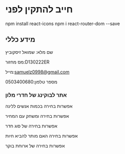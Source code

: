 # חייב להתקין לפני 
npm install react-icons
npm i react-router-dom --save

## מידע כללי
שם מלא: שמואל זיסקוביץ

מס מחזור:D130222ER

מייל:samuelz0998@gmail.com

מספר טלפון:0503400680

 
 ### אתר לבוקינג של חדרי מלון 
אפשרות בחירה בכמות אנשים ללינה 

אפשרות בחירה ומשחק עם המחיר

אפשרות בחירה של סוג חדר

אפשרות בחירה האם מותר להביא חיות 

אפשרות בחירה של ארוחת בוקר
